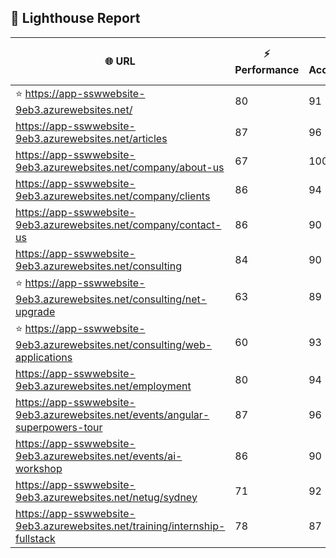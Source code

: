 ## 🚀 Lighthouse Report

| 🌐 URL | ⚡ Performance | ♿ Accessibility | ✅ Best Practices | 🔍 SEO | 📦 Bundle Size | 🗑️ Unused Bundle |
| --- | ----------- | ------------- | -------------- | --- | ---------------- | ---------------- |
| ⭐ https://app-sswwebsite-9eb3.azurewebsites.net/ | 80 | 91 | 78 | 100 | 4.27 MB | 2.06 MB |
| https://app-sswwebsite-9eb3.azurewebsites.net/articles | 87 | 96 | 78 | 92 | 4.27 MB | 2.06 MB |
| https://app-sswwebsite-9eb3.azurewebsites.net/company/about-us | 67 | 100 | 78 | 100 | 4.15 MB | 2.01 MB |
| https://app-sswwebsite-9eb3.azurewebsites.net/company/clients | 86 | 94 | 78 | 100 | 4.55 MB | 2.26 MB |
| https://app-sswwebsite-9eb3.azurewebsites.net/company/contact-us | 86 | 90 | 78 | 92 | 7.50 MB | 4.66 MB |
| https://app-sswwebsite-9eb3.azurewebsites.net/consulting | 84 | 90 | 74 | 100 | 7.80 MB | 4.85 MB |
| ⭐ https://app-sswwebsite-9eb3.azurewebsites.net/consulting/net-upgrade | 63 | 89 | 59 | 85 | 7.80 MB | 4.85 MB |
| ⭐ https://app-sswwebsite-9eb3.azurewebsites.net/consulting/web-applications | 60 | 93 | 59 | 85 | 7.78 MB | 4.86 MB |
| https://app-sswwebsite-9eb3.azurewebsites.net/employment | 80 | 94 | 78 | 100 | 4.40 MB | 2.03 MB |
| https://app-sswwebsite-9eb3.azurewebsites.net/events/angular-superpowers-tour | 87 | 96 | 74 | 100 | 7.53 MB | 4.70 MB |
| https://app-sswwebsite-9eb3.azurewebsites.net/events/ai-workshop | 86 | 90 | 74 | 92 | 7.53 MB | 4.70 MB |
| https://app-sswwebsite-9eb3.azurewebsites.net/netug/sydney | 71 | 92 | 78 | 92 | 4.63 MB | 2.30 MB |
| https://app-sswwebsite-9eb3.azurewebsites.net/training/internship-fullstack | 78 | 87 | 74 | 100 | 4.15 MB | 1.99 MB |